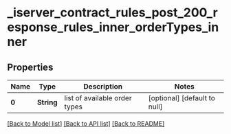 # _iserver_contract_rules_post_200_response_rules_inner_orderTypes_inner
## Properties

| Name | Type | Description | Notes |
|------------ | ------------- | ------------- | -------------|
| **0** | **String** | list of available order types | [optional] [default to null] |

[[Back to Model list]](../README.md#documentation-for-models) [[Back to API list]](../README.md#documentation-for-api-endpoints) [[Back to README]](../README.md)

